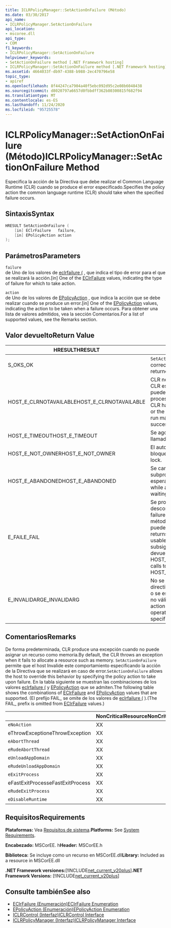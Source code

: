 ```yaml
---
title: ICLRPolicyManager::SetActionOnFailure (Método)
ms.date: 03/30/2017
api_name:
- ICLRPolicyManager.SetActionOnFailure
api_location:
- mscoree.dll
api_type:
- COM
f1_keywords:
- ICLRPolicyManager::SetActionOnFailure
helpviewer_keywords:
- SetActionOnFailure method [.NET Framework hosting]
- ICLRPolicyManager::SetActionOnFailure method [.NET Framework hosting]
ms.assetid: 4664033f-db97-4388-b988-2ec470796e58
topic_type:
- apiref
ms.openlocfilehash: 8f44247ca7904a40f5ebc092d95c2e08b6048438
ms.sourcegitcommit: d8020797a6657d0fbbdff362b80300815f682f94
ms.translationtype: MT
ms.contentlocale: es-ES
ms.lasthandoff: 11/24/2020
ms.locfileid: "95725578"
---
```

# <a name="iclrpolicymanagersetactiononfailure-method"></a><span data-ttu-id="f1c25-102">ICLRPolicyManager::SetActionOnFailure (Método)</span><span class="sxs-lookup"><span data-stu-id="f1c25-102">ICLRPolicyManager::SetActionOnFailure Method</span></span>

<span data-ttu-id="f1c25-103">Especifica la acción de la Directiva que debe realizar el Common Language Runtime (CLR) cuando se produce el error especificado.</span><span class="sxs-lookup"><span data-stu-id="f1c25-103">Specifies the policy action the common language runtime (CLR) should take when the specified failure occurs.</span></span>  
  
## <a name="syntax"></a><span data-ttu-id="f1c25-104">Sintaxis</span><span class="sxs-lookup"><span data-stu-id="f1c25-104">Syntax</span></span>  
  
```cpp  
HRESULT SetActionOnFailure (  
    [in] EClrFailure   failure,  
    [in] EPolicyAction action  
);  
```  
  
## <a name="parameters"></a><span data-ttu-id="f1c25-105">Parámetros</span><span class="sxs-lookup"><span data-stu-id="f1c25-105">Parameters</span></span>  

 `failure`  
 <span data-ttu-id="f1c25-106">de Uno de los valores de [eclrfailure (](eclrfailure-enumeration.md) , que indica el tipo de error para el que se realizará la acción.</span><span class="sxs-lookup"><span data-stu-id="f1c25-106">[in] One of the [EClrFailure](eclrfailure-enumeration.md) values, indicating the type of failure for which to take action.</span></span>  
  
 `action`  
 <span data-ttu-id="f1c25-107">de Uno de los valores de [EPolicyAction](epolicyaction-enumeration.md) , que indica la acción que se debe realizar cuando se produce un error.</span><span class="sxs-lookup"><span data-stu-id="f1c25-107">[in] One of the [EPolicyAction](epolicyaction-enumeration.md) values, indicating the action to be taken when a failure occurs.</span></span> <span data-ttu-id="f1c25-108">Para obtener una lista de valores admitidos, vea la sección Comentarios.</span><span class="sxs-lookup"><span data-stu-id="f1c25-108">For a list of supported values, see the Remarks section.</span></span>  
  
## <a name="return-value"></a><span data-ttu-id="f1c25-109">Valor devuelto</span><span class="sxs-lookup"><span data-stu-id="f1c25-109">Return Value</span></span>  
  
|<span data-ttu-id="f1c25-110">HRESULT</span><span class="sxs-lookup"><span data-stu-id="f1c25-110">HRESULT</span></span>|<span data-ttu-id="f1c25-111">Descripción</span><span class="sxs-lookup"><span data-stu-id="f1c25-111">Description</span></span>|  
|-------------|-----------------|  
|<span data-ttu-id="f1c25-112">S_OK</span><span class="sxs-lookup"><span data-stu-id="f1c25-112">S_OK</span></span>|<span data-ttu-id="f1c25-113">`SetActionOnFailure` se devolvió correctamente.</span><span class="sxs-lookup"><span data-stu-id="f1c25-113">`SetActionOnFailure` returned successfully.</span></span>|  
|<span data-ttu-id="f1c25-114">HOST_E_CLRNOTAVAILABLE</span><span class="sxs-lookup"><span data-stu-id="f1c25-114">HOST_E_CLRNOTAVAILABLE</span></span>|<span data-ttu-id="f1c25-115">CLR no se ha cargado en un proceso o CLR está en un estado en el que no puede ejecutar código administrado ni procesar la llamada correctamente.</span><span class="sxs-lookup"><span data-stu-id="f1c25-115">The CLR has not been loaded into a process, or the CLR is in a state in which it cannot run managed code or process the call successfully.</span></span>|  
|<span data-ttu-id="f1c25-116">HOST_E_TIMEOUT</span><span class="sxs-lookup"><span data-stu-id="f1c25-116">HOST_E_TIMEOUT</span></span>|<span data-ttu-id="f1c25-117">Se agotó el tiempo de espera de la llamada.</span><span class="sxs-lookup"><span data-stu-id="f1c25-117">The call timed out.</span></span>|  
|<span data-ttu-id="f1c25-118">HOST_E_NOT_OWNER</span><span class="sxs-lookup"><span data-stu-id="f1c25-118">HOST_E_NOT_OWNER</span></span>|<span data-ttu-id="f1c25-119">El autor de la llamada no posee el bloqueo.</span><span class="sxs-lookup"><span data-stu-id="f1c25-119">The caller does not own the lock.</span></span>|  
|<span data-ttu-id="f1c25-120">HOST_E_ABANDONED</span><span class="sxs-lookup"><span data-stu-id="f1c25-120">HOST_E_ABANDONED</span></span>|<span data-ttu-id="f1c25-121">Se canceló un evento mientras un subproceso o fibra bloqueados estaba esperando en él.</span><span class="sxs-lookup"><span data-stu-id="f1c25-121">An event was canceled while a blocked thread or fiber was waiting on it.</span></span>|  
|<span data-ttu-id="f1c25-122">E_FAIL</span><span class="sxs-lookup"><span data-stu-id="f1c25-122">E_FAIL</span></span>|<span data-ttu-id="f1c25-123">Se produjo un error grave desconocido.</span><span class="sxs-lookup"><span data-stu-id="f1c25-123">An unknown catastrophic failure occurred.</span></span> <span data-ttu-id="f1c25-124">Después de que un método devuelve E_FAIL, CLR ya no se puede usar en el proceso.</span><span class="sxs-lookup"><span data-stu-id="f1c25-124">After a method returns E_FAIL, the CLR is no longer usable within the process.</span></span> <span data-ttu-id="f1c25-125">Las llamadas subsiguientes a métodos de hospedaje devuelven HOST_E_CLRNOTAVAILABLE.</span><span class="sxs-lookup"><span data-stu-id="f1c25-125">Subsequent calls to hosting methods return HOST_E_CLRNOTAVAILABLE.</span></span>|  
|<span data-ttu-id="f1c25-126">E_INVALIDARG</span><span class="sxs-lookup"><span data-stu-id="f1c25-126">E_INVALIDARG</span></span>|<span data-ttu-id="f1c25-127">No se puede establecer una acción de directiva para la operación especificada o se especificó una acción de Directiva no válida para la operación.</span><span class="sxs-lookup"><span data-stu-id="f1c25-127">A policy action cannot be set for the specified operation, or an invalid policy action was specified for the operation.</span></span>|  
  
## <a name="remarks"></a><span data-ttu-id="f1c25-128">Comentarios</span><span class="sxs-lookup"><span data-stu-id="f1c25-128">Remarks</span></span>  

 <span data-ttu-id="f1c25-129">De forma predeterminada, CLR produce una excepción cuando no puede asignar un recurso como memoria.</span><span class="sxs-lookup"><span data-stu-id="f1c25-129">By default, the CLR throws an exception when it fails to allocate a resource such as memory.</span></span> <span data-ttu-id="f1c25-130">`SetActionOnFailure` permite que el host Invalide este comportamiento especificando la acción de la Directiva que se realizará en caso de error.</span><span class="sxs-lookup"><span data-stu-id="f1c25-130">`SetActionOnFailure` allows the host to override this behavior by specifying the policy action to take upon failure.</span></span> <span data-ttu-id="f1c25-131">En la tabla siguiente se muestran las combinaciones de los valores [eclrfailure (](eclrfailure-enumeration.md) y [EPolicyAction](epolicyaction-enumeration.md) que se admiten.</span><span class="sxs-lookup"><span data-stu-id="f1c25-131">The following table shows the combinations of [EClrFailure](eclrfailure-enumeration.md) and [EPolicyAction](epolicyaction-enumeration.md) values that are supported.</span></span> <span data-ttu-id="f1c25-132">(El prefijo FAIL_ se omite de los valores de [eclrfailure (](eclrfailure-enumeration.md) ).</span><span class="sxs-lookup"><span data-stu-id="f1c25-132">(The FAIL_ prefix is omitted from [EClrFailure](eclrfailure-enumeration.md) values.)</span></span>  
  
||<span data-ttu-id="f1c25-133">NonCriticalResource</span><span class="sxs-lookup"><span data-stu-id="f1c25-133">NonCriticalResource</span></span>|<span data-ttu-id="f1c25-134">CriticalResource</span><span class="sxs-lookup"><span data-stu-id="f1c25-134">CriticalResource</span></span>|<span data-ttu-id="f1c25-135">FatalRuntime</span><span class="sxs-lookup"><span data-stu-id="f1c25-135">FatalRuntime</span></span>|<span data-ttu-id="f1c25-136">OrphanedLock</span><span class="sxs-lookup"><span data-stu-id="f1c25-136">OrphanedLock</span></span>|<span data-ttu-id="f1c25-137">StackOverflow</span><span class="sxs-lookup"><span data-stu-id="f1c25-137">StackOverflow</span></span>|<span data-ttu-id="f1c25-138">AccessViolation</span><span class="sxs-lookup"><span data-stu-id="f1c25-138">AccessViolation</span></span>|<span data-ttu-id="f1c25-139">CodeContract</span><span class="sxs-lookup"><span data-stu-id="f1c25-139">CodeContract</span></span>|  
|-|-------------------------|----------------------|------------------|------------------|-------------------|---------------------|------------------|  
|`eNoAction`|<span data-ttu-id="f1c25-140">X</span><span class="sxs-lookup"><span data-stu-id="f1c25-140">X</span></span>|<span data-ttu-id="f1c25-141">X</span><span class="sxs-lookup"><span data-stu-id="f1c25-141">X</span></span>||||<span data-ttu-id="f1c25-142">N/D</span><span class="sxs-lookup"><span data-stu-id="f1c25-142">N/A</span></span>||  
|<span data-ttu-id="f1c25-143">eThrowException</span><span class="sxs-lookup"><span data-stu-id="f1c25-143">eThrowException</span></span>|<span data-ttu-id="f1c25-144">X</span><span class="sxs-lookup"><span data-stu-id="f1c25-144">X</span></span>|<span data-ttu-id="f1c25-145">X</span><span class="sxs-lookup"><span data-stu-id="f1c25-145">X</span></span>||||<span data-ttu-id="f1c25-146">N/D</span><span class="sxs-lookup"><span data-stu-id="f1c25-146">N/A</span></span>||  
|`eAbortThread`|<span data-ttu-id="f1c25-147">X</span><span class="sxs-lookup"><span data-stu-id="f1c25-147">X</span></span>|<span data-ttu-id="f1c25-148">X</span><span class="sxs-lookup"><span data-stu-id="f1c25-148">X</span></span>||||<span data-ttu-id="f1c25-149">N/D</span><span class="sxs-lookup"><span data-stu-id="f1c25-149">N/A</span></span>|<span data-ttu-id="f1c25-150">X</span><span class="sxs-lookup"><span data-stu-id="f1c25-150">X</span></span>|  
|`eRudeAbortThread`|<span data-ttu-id="f1c25-151">X</span><span class="sxs-lookup"><span data-stu-id="f1c25-151">X</span></span>|<span data-ttu-id="f1c25-152">X</span><span class="sxs-lookup"><span data-stu-id="f1c25-152">X</span></span>||||<span data-ttu-id="f1c25-153">N/D</span><span class="sxs-lookup"><span data-stu-id="f1c25-153">N/A</span></span>|<span data-ttu-id="f1c25-154">X</span><span class="sxs-lookup"><span data-stu-id="f1c25-154">X</span></span>|  
|`eUnloadAppDomain`|<span data-ttu-id="f1c25-155">X</span><span class="sxs-lookup"><span data-stu-id="f1c25-155">X</span></span>|<span data-ttu-id="f1c25-156">X</span><span class="sxs-lookup"><span data-stu-id="f1c25-156">X</span></span>||<span data-ttu-id="f1c25-157">X</span><span class="sxs-lookup"><span data-stu-id="f1c25-157">X</span></span>||<span data-ttu-id="f1c25-158">N/D</span><span class="sxs-lookup"><span data-stu-id="f1c25-158">N/A</span></span>|<span data-ttu-id="f1c25-159">X</span><span class="sxs-lookup"><span data-stu-id="f1c25-159">X</span></span>|  
|`eRudeUnloadAppDomain`|<span data-ttu-id="f1c25-160">X</span><span class="sxs-lookup"><span data-stu-id="f1c25-160">X</span></span>|<span data-ttu-id="f1c25-161">X</span><span class="sxs-lookup"><span data-stu-id="f1c25-161">X</span></span>||<span data-ttu-id="f1c25-162">X</span><span class="sxs-lookup"><span data-stu-id="f1c25-162">X</span></span>|<span data-ttu-id="f1c25-163">X</span><span class="sxs-lookup"><span data-stu-id="f1c25-163">X</span></span>|<span data-ttu-id="f1c25-164">N/D</span><span class="sxs-lookup"><span data-stu-id="f1c25-164">N/A</span></span>|<span data-ttu-id="f1c25-165">X</span><span class="sxs-lookup"><span data-stu-id="f1c25-165">X</span></span>|  
|`eExitProcess`|<span data-ttu-id="f1c25-166">X</span><span class="sxs-lookup"><span data-stu-id="f1c25-166">X</span></span>|<span data-ttu-id="f1c25-167">X</span><span class="sxs-lookup"><span data-stu-id="f1c25-167">X</span></span>||<span data-ttu-id="f1c25-168">X</span><span class="sxs-lookup"><span data-stu-id="f1c25-168">X</span></span>|<span data-ttu-id="f1c25-169">X</span><span class="sxs-lookup"><span data-stu-id="f1c25-169">X</span></span>|<span data-ttu-id="f1c25-170">N/D</span><span class="sxs-lookup"><span data-stu-id="f1c25-170">N/A</span></span>|<span data-ttu-id="f1c25-171">X</span><span class="sxs-lookup"><span data-stu-id="f1c25-171">X</span></span>|  
|<span data-ttu-id="f1c25-172">eFastExitProcess</span><span class="sxs-lookup"><span data-stu-id="f1c25-172">eFastExitProcess</span></span>|<span data-ttu-id="f1c25-173">X</span><span class="sxs-lookup"><span data-stu-id="f1c25-173">X</span></span>|<span data-ttu-id="f1c25-174">X</span><span class="sxs-lookup"><span data-stu-id="f1c25-174">X</span></span>||<span data-ttu-id="f1c25-175">X</span><span class="sxs-lookup"><span data-stu-id="f1c25-175">X</span></span>|<span data-ttu-id="f1c25-176">X</span><span class="sxs-lookup"><span data-stu-id="f1c25-176">X</span></span>|<span data-ttu-id="f1c25-177">N/D</span><span class="sxs-lookup"><span data-stu-id="f1c25-177">N/A</span></span>||  
|`eRudeExitProcess`|<span data-ttu-id="f1c25-178">X</span><span class="sxs-lookup"><span data-stu-id="f1c25-178">X</span></span>|<span data-ttu-id="f1c25-179">X</span><span class="sxs-lookup"><span data-stu-id="f1c25-179">X</span></span>|<span data-ttu-id="f1c25-180">X</span><span class="sxs-lookup"><span data-stu-id="f1c25-180">X</span></span>|<span data-ttu-id="f1c25-181">X</span><span class="sxs-lookup"><span data-stu-id="f1c25-181">X</span></span>|<span data-ttu-id="f1c25-182">X</span><span class="sxs-lookup"><span data-stu-id="f1c25-182">X</span></span>|<span data-ttu-id="f1c25-183">N/D</span><span class="sxs-lookup"><span data-stu-id="f1c25-183">N/A</span></span>||  
|`eDisableRuntime`|<span data-ttu-id="f1c25-184">X</span><span class="sxs-lookup"><span data-stu-id="f1c25-184">X</span></span>|<span data-ttu-id="f1c25-185">X</span><span class="sxs-lookup"><span data-stu-id="f1c25-185">X</span></span>|<span data-ttu-id="f1c25-186">X</span><span class="sxs-lookup"><span data-stu-id="f1c25-186">X</span></span>|<span data-ttu-id="f1c25-187">X</span><span class="sxs-lookup"><span data-stu-id="f1c25-187">X</span></span>|<span data-ttu-id="f1c25-188">X</span><span class="sxs-lookup"><span data-stu-id="f1c25-188">X</span></span>|<span data-ttu-id="f1c25-189">N/D</span><span class="sxs-lookup"><span data-stu-id="f1c25-189">N/A</span></span>||  
  
## <a name="requirements"></a><span data-ttu-id="f1c25-190">Requisitos</span><span class="sxs-lookup"><span data-stu-id="f1c25-190">Requirements</span></span>  

 <span data-ttu-id="f1c25-191">**Plataformas:** Vea [Requisitos de sistema](../../get-started/system-requirements.md).</span><span class="sxs-lookup"><span data-stu-id="f1c25-191">**Platforms:** See [System Requirements](../../get-started/system-requirements.md).</span></span>  
  
 <span data-ttu-id="f1c25-192">**Encabezado:** MSCorEE. h</span><span class="sxs-lookup"><span data-stu-id="f1c25-192">**Header:** MSCorEE.h</span></span>  
  
 <span data-ttu-id="f1c25-193">**Biblioteca:** Se incluye como un recurso en MSCorEE.dll</span><span class="sxs-lookup"><span data-stu-id="f1c25-193">**Library:** Included as a resource in MSCorEE.dll</span></span>  
  
 <span data-ttu-id="f1c25-194">**.NET Framework versiones:**[!INCLUDE[net_current_v20plus](../../../../includes/net-current-v20plus-md.md)]</span><span class="sxs-lookup"><span data-stu-id="f1c25-194">**.NET Framework Versions:** [!INCLUDE[net_current_v20plus](../../../../includes/net-current-v20plus-md.md)]</span></span>  
  
## <a name="see-also"></a><span data-ttu-id="f1c25-195">Consulte también</span><span class="sxs-lookup"><span data-stu-id="f1c25-195">See also</span></span>

- [<span data-ttu-id="f1c25-196">EClrFailure (Enumeración)</span><span class="sxs-lookup"><span data-stu-id="f1c25-196">EClrFailure Enumeration</span></span>](eclrfailure-enumeration.md)
- [<span data-ttu-id="f1c25-197">EPolicyAction (Enumeración)</span><span class="sxs-lookup"><span data-stu-id="f1c25-197">EPolicyAction Enumeration</span></span>](epolicyaction-enumeration.md)
- [<span data-ttu-id="f1c25-198">ICLRControl (Interfaz)</span><span class="sxs-lookup"><span data-stu-id="f1c25-198">ICLRControl Interface</span></span>](iclrcontrol-interface.md)
- [<span data-ttu-id="f1c25-199">ICLRPolicyManager (Interfaz)</span><span class="sxs-lookup"><span data-stu-id="f1c25-199">ICLRPolicyManager Interface</span></span>](iclrpolicymanager-interface.md)
